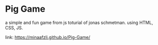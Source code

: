 # Pig Game
a simple and fun game from js toturial of jonas schmetman. using HTML, CSS, JS.

link:
https://minaafzli.github.io/Pig-Game/
